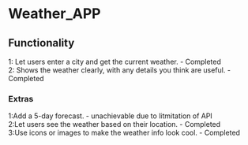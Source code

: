 # Weather_APP

## Functionality
1: Let users enter a city and get the current weather. - Completed<br />
2: Shows the weather clearly, with any details you think are useful. - Completed

### Extras
1:Add a 5-day forecast. - unachievable due to litmitation of API<br />
2:Let users see the weather based on their location. - Completed<br />
3:Use icons or images to make the weather info look cool. - Completed


